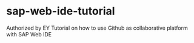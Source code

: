 # sap-web-ide-tutorial
Authorized by EY
Tutorial on how to use Github as collaborative platform with SAP Web IDE
